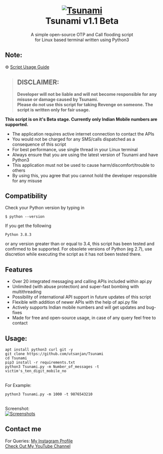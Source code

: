 <h1 align="center">
  <br>
  <a href="https://github.com/utsanjan/Tsunami">
  <img src="https://1.bp.blogspot.com/-YJ0yHTgNa6c/YD4gkSYeWCI/AAAAAAAAbVo/Px7ODVFOEtkMGQ9F1m-X8xkceDya22BFwCLcBGAsYHQ/w200-h200/Tsunami.png"
  alt="Tsunami">
  </a><br>
  Tsunami v1.1 Beta
  <br>
</h1>


<p align="center">A simple open-source OTP and Call flooding script<br>for Linux based terminal written using Python3</p>

## Note:
⚙ [Script Usage Guide](https://github.com/utsanjan/Tsunami#usage)

> ## DISCLAIMER:
> **Developer will not be liable and will not become
responsible for any misuse or damage caused by Tsunami.**  
**Please do not use this script for taking Revenge on someone. The script is written only for fair usage.**

**This script is on it's Beta stage. Currently only Indian Mobile numbers are supported.**


- The application requires active internet connection to contact the APIs
- You would not be charged for any SMS/calls dispatched as a consequence of this script
- For best performance, use single thread in your Linux terminal
- Always ensure that you are using the latest version of Tsunami and have Python3
- This application must not be used to cause harm/discomfort/trouble to others
- By using this, you agree that you cannot hold the developer responsible for any misuse

## Compatibility
Check your Python version by typing in
```shell script
$ python --version
```
If you get the following
```shell script
Python 3.8.3
```
or any version greater than or equal to 3.4, this script has been tested and confirmed to be supported. For obsolete versions of Python (eg 2.7), use discretion while executing the script as it has not been tested there.

## Features

- Over 20 integrated messaging and calling APIs included within api.py
- Unlimited (with abuse protection) and super-fast bombing with multithreading
- Possibility of international API support in future updates of this script
- Flexible with addition of newer APIs with the help of api.py file
- Actively supports Indian mobile numbers and will get updates and bug-fixes
- Made for free and open-source usage, in case of any query feel free to contact

## Usage:

```
apt install python3 curl git -y
git clone https://github.com/utsanjan/Tsunami
cd Tsunami
pip3 install -r requirements.txt
python3 Tsunami.py -m Number_of_messages -t victim's_ten_digit_mobile_no
```
<br>For Example:<br>

```
python3 Tsunami.py -m 1000 -t 9876543210
```
<br>Screenshot:<br>
<a href="https://1.bp.blogspot.com/-Uyd4gfFDm_4/YEDJABmxjRI/AAAAAAAAbdg/3Uwn46de_xAClieZSkD-dvKWEe4CXt3cwCLcBGAsYHQ/s0/Tsunami.png"><img alt="Screenshots" title="Screenshots" src="https://1.bp.blogspot.com/-k7yXi8aHCq4/YEDIEZMEtCI/AAAAAAAAbdY/4zCVxiYv-aAF7FSVyGhnvDa5xQp5IDihgCLcBGAsYHQ/w400-h297/Tsunami.png"/></a>

## Contact me  

For Queries: [My Instagram Profile](https://www.instagram.com/utsanjan/)  
[Check Out My YouTube Channel](https://www.youtube.com/DopeSatan)

